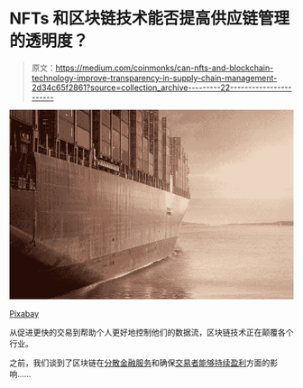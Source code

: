 # NFTs 和区块链技术能否提高供应链管理的透明度？

> 原文：<https://medium.com/coinmonks/can-nfts-and-blockchain-technology-improve-transparency-in-supply-chain-management-2d34c65f2861?source=collection_archive---------22----------------------->

![](img/f4cfb0a85dbe311a26ed9d9d3f5cb4e8.png)

[Pixabay](https://www.pexels.com/@pixabay/)

从促进更快的交易到帮助个人更好地控制他们的数据流，区块链技术正在颠覆各个行业。

之前，我们谈到了区块链在[分散金融服务](https://link.medium.com/jzQzbs3SQob)和确保[交易者能够持续盈利](/coinmonks/demystifying-what-liquidity-pools-are-in-simple-english-6eef47e6832e)方面的影响……